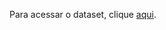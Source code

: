 Para acessar o dataset, clique [aqui](https://drive.google.com/file/d/1XQi22jMPBcsSDJIWgaHN1wMhiTSi3S9T/view?usp=sharing).
